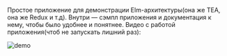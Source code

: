 Простое приложение для демонстрации Elm-архитектуры(она же TEA, она же Redux и т.д).
Внутри — сэмпл приложения и документация к нему, чтобы было удобнее и понятнее.
Видео с работой приложения(чтоб не запускать лишний раз):

![demo](https://github.com/MaksimAkimov2003/ElmSample/assets/101564073/08ad1ee6-48a8-46d3-8d4a-32c831d0d7e1)
